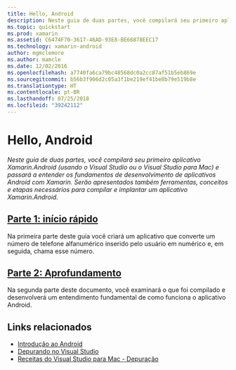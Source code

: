 ```yaml
---
title: Hello, Android
description: Neste guia de duas partes, você compilará seu primeiro aplicativo Xamarin.Android (usando o Visual Studio ou o Visual Studio para Mac) e passará a entender os fundamentos de desenvolvimento de aplicativos Android com Xamarin. Serão apresentados também ferramentas, conceitos e etapas necessários para compilar e implantar um aplicativo Xamarin.Android.
ms.topic: quickstart
ms.prod: xamarin
ms.assetid: C6474F70-3617-46AD-93E8-BE66878EEC17
ms.technology: xamarin-android
author: mgmclemore
ms.author: mamcle
ms.date: 12/02/2016
ms.openlocfilehash: a7740fa6ca79bc48568dc0a2cc87af51b5eb869e
ms.sourcegitcommit: b56b3f906d2c05a3f1be219ef41be8b79e519b8e
ms.translationtype: HT
ms.contentlocale: pt-BR
ms.lasthandoff: 07/25/2018
ms.locfileid: "39242112"
---
```

# <a name="hello-android"></a>Hello, Android

_Neste guia de duas partes, você compilará seu primeiro aplicativo Xamarin.Android (usando o Visual Studio ou o Visual Studio para Mac) e passará a entender os fundamentos de desenvolvimento de aplicativos Android com Xamarin. Serão apresentados também ferramentas, conceitos e etapas necessários para compilar e implantar um aplicativo Xamarin.Android._

##  <a name="part-1-quickstartandroidget-startedhello-androidhello-android-quickstartmd"></a>[Parte 1: início rápido](~/android/get-started/hello-android/hello-android-quickstart.md)

Na primeira parte deste guia você criará um aplicativo que converte um número de telefone alfanumérico inserido pelo usuário em numérico e, em seguida, chama esse número.

##  <a name="part-2-deep-diveandroidget-startedhello-androidhello-android-deepdivemd"></a>[Parte 2: Aprofundamento](~/android/get-started/hello-android/hello-android-deepdive.md)

Na segunda parte deste documento, você examinará o que foi compilado e desenvolverá um entendimento fundamental de como funciona o aplicativo Android.


## <a name="related-links"></a>Links relacionados

- [Introdução ao Android](http://developer.android.com/training/index.html)
- [Depurando no Visual Studio](https://docs.microsoft.com/visualstudio/debugger/)
- [Receitas do Visual Studio para Mac - Depuração](https://github.com/xamarin/recipes/tree/master/Recipes/cross-platform/ide/debugging)
